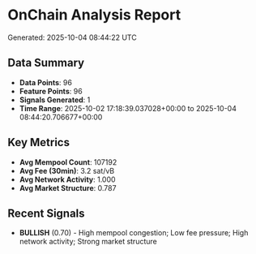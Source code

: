# OnChain Analysis Report
Generated: 2025-10-04 08:44:22 UTC

## Data Summary
- **Data Points**: 96
- **Feature Points**: 96
- **Signals Generated**: 1
- **Time Range**: 2025-10-02 17:18:39.037028+00:00 to 2025-10-04 08:44:20.706677+00:00

## Key Metrics
- **Avg Mempool Count**: 107192
- **Avg Fee (30min)**: 3.2 sat/vB
- **Avg Network Activity**: 1.000
- **Avg Market Structure**: 0.787

## Recent Signals
- **BULLISH** (0.70) - High mempool congestion; Low fee pressure; High network activity; Strong market structure

